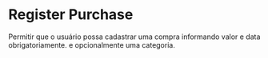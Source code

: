 # Register Purchase
Permitir que o usuário possa cadastrar uma compra
informando valor e data obrigatoriamente.
e opcionalmente uma categoria.

